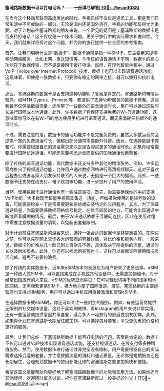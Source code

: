 **塞浦路斯数据卡可以打电话吗？——一份详尽解答[[TG💪+ @esim1088](https://t.me/s/esim1088)]**

在当今这个移动互联网高度发达的时代，手机已经不仅仅是通讯工具，更是我们日常生活中不可或缺的一部分。无论是国内还是国外旅行，手机的功能都显得尤为重要。对于计划前往塞浦路斯的朋友来说，一个常见的疑问是：塞浦路斯的数据卡是否支持打电话？这不仅仅是一个技术问题，更关乎旅行中的实际需求和便利性。今天，我们就来详细探讨这个问题，并为你的旅行提供一份全面的参考指南。

首先，让我们明确什么是“数据卡”。数据卡通常是指一种SIM卡，它主要用来提供移动网络服务，比如上网、发送短信等。与传统的语音通话卡不同，数据卡的核心功能在于数据传输，而不是直接用于拨打电话。然而，在现代智能手机中，通过VoIP（Voice over Internet Protocol）技术，数据卡也可以实现语音通话功能。这意味着，即使是一张数据卡，只要你有稳定的网络连接，就可以拨打和接听电话。

那么，塞浦路斯的数据卡是否支持这种功能呢？答案是肯定的。塞浦路斯的电信运营商，如MTN Cyprus、Primetel等，都提供了支持VoIP服务的数据卡套餐。这些套餐不仅包括数据流量，还附带了一些额外的语音通话时长，用户可以通过这些时长进行国际或本地通话。此外，许多数据卡套餐还支持免费的Wi-Fi通话功能，这意味着你可以在有Wi-Fi的地方使用手机进行语音通话，而无需消耗任何额外的通话时长。

不过，需要注意的是，数据卡的通话功能并不是完全免费的。虽然大多数运营商会提供一定的免费通话时长，但超出部分通常需要额外付费。因此，在选择数据卡套餐时，你需要根据自己的通话需求来决定是否购买更多的通话时长。如果你经常需要进行国际长途通话，可能还需要考虑运营商提供的国际通话优惠套餐。

除了传统的语音通话功能，现代数据卡还支持多种其他的增值服务。例如，许多运营商推出了视频通话功能，允许用户通过数据网络进行高清视频聊天。这对于喜欢远程办公或者与家人朋友保持联系的人来说，无疑是一个巨大的福音。此外，一些数据卡还支持在线支付、电子钱包等功能，进一步提升了用户的使用体验。

当然，使用数据卡进行通话也有一些注意事项。首先，你需要确保你的手机支持VoIP功能。大多数现代智能手机都具备这一功能，但如果你使用的是较老款的设备，可能需要检查一下是否需要更新系统或安装特定的应用程序。其次，为了保证通话质量，你需要确保数据网络信号稳定。在信号较弱的地方，可能会出现通话中断或声音模糊的情况。最后，由于VoIP通话依赖于互联网连接，因此在使用过程中需要注意数据流量的消耗，以免超出套餐限制。

对于计划前往塞浦路斯的游客来说，选择一张合适的数据卡是非常重要的。在购买之前，你可以先在网上查询各大运营商的套餐详情，对比价格和服务内容。一般来说，数据卡的价格从几十欧元到上百欧元不等，具体取决于所提供的流量、通话时长以及附加服务。此外，你还可以考虑购买预付卡，这样可以根据实际使用情况灵活充值，避免不必要的浪费。

除了传统的实体数据卡，近年来eSIM技术的发展也为用户带来了更多选择。eSIM是一种嵌入式SIM卡，可以直接集成在手机或其他设备中，无需更换物理卡。对于经常出国旅行的人来说，eSIM的优势显而易见：它可以轻松切换不同的国家和地区网络，无需频繁更换SIM卡，极大地方便了国际漫游。目前，塞浦路斯的主要运营商也支持eSIM服务，用户可以通过手机应用直接激活和管理eSIM卡。

在选择数据卡或eSIM时，你还可以关注一些附加的服务。例如，有些运营商提供无限制的社交媒体流量，这对于喜欢刷微博、看Instagram的用户来说非常实用。还有一些运营商提供家庭共享套餐，适合多人一起旅行的家庭或朋友团体。此外，如果你计划在塞浦路斯长期居住或工作，可以选择包月套餐，享受更优惠的价格和更好的服务。

最后，让我们总结一下塞浦路斯数据卡能否打电话的问题。答案是肯定的，数据卡不仅可以通过VoIP技术实现语音通话功能，还支持视频通话、在线支付等多种增值服务。然而，使用数据卡进行通话并非完全没有限制，用户需要根据自己的实际需求选择合适的套餐，并注意数据流量的消耗和通话质量。无论你是短期旅游还是长期居住，合理规划数据卡的使用都能让你的塞浦路斯之旅更加愉快和便捷。

希望这篇文章能帮助你更好地了解塞浦路斯数据卡的功能和使用方法。如果你还有其他疑问，欢迎随时留言讨论。祝你在塞浦路斯度过一段美好的时光！[[TG💪+ @esim1088](https://t.me/s/esim1088) ![Image](https://i.postimg.cc/4NQfJmqS/Snipaste-2025-05-13-00-14-12.png)]